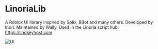 # LinoriaLib
A Roblox UI library inspired by Splix, BBot and many others. Developed by Inori. Maintained by Wally.
Used in the Linoria script hub: https://lindseyhost.com

![UI](https://i.imgur.com/qs0Hqc6.png)
